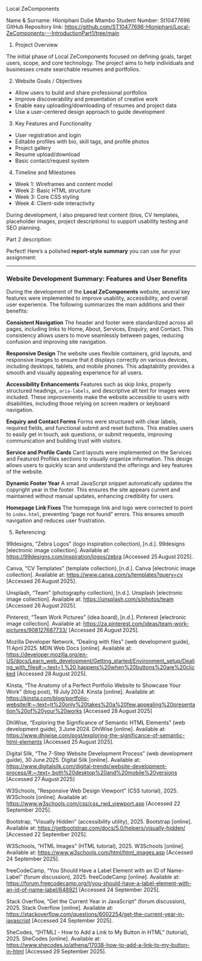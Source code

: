 Local ZeComponents 

Name & Surname: Hloniphani Dube Mlambo
Student Number: St10477696
GitHub Repository link: https://github.com/ST10477696-Hloniphani/Local-ZeComponents---IntroductionPart1/tree/main

1. Project Overview

The initial phase of Local ZeComponents focused on defining goals, target users, scope, and core technology. The project aims to help individuals and businesses create searchable resumes and portfolios.

2. Website Goals / Objectives

- Allow users to build and share professional portfolios
- Improve discoverability and presentation of creative work
- Enable easy uploading/downloading of resumes and project data
- Use a user-centered design approach to guide development

3. Key Features and Functionality

- User registration and login
- Editable profiles with bio, skill tags, and profile photos
- Project gallery
- Resume upload/download
- Basic contact/request system

4. Timeline and Milestones

- Week 1: Wireframes and content model
- Week 2: Basic HTML structure
- Week 3: Core CSS styling
- Week 4: Client-side interactivity

During development, I also prepared test content (bios, CV templates, placeholder images, project descriptions) to support usability testing and SEO planning.

Part 2 description:

Perfect! Here’s a polished **report-style summary** you can use for your assignment:

---

### Website Development Summary: Features and User Benefits

During the development of the **Local ZeComponents** website, several key features were implemented to improve usability, 
accessibility, and overall user experience. The following summarizes the main additions and their benefits:

 **Consistent Navigation**
   The header and footer were standardized across all pages, including links to Home, About, Services, Enquiry, and Contact. 
   This consistency allows users to move seamlessly between pages, reducing confusion and improving site navigation.

**Responsive Design**
   The website uses flexible containers, grid layouts, and responsive images to ensure that it displays correctly on various devices, 
   including desktops, tablets, and mobile phones. This adaptability provides a smooth and visually appealing experience for all users.

**Accessibility Enhancements**
   Features such as skip links, properly structured headings, `aria-labels`, and descriptive alt text for images were included. 
   These improvements make the website accessible to users with disabilities, including those relying on screen readers or keyboard navigation.

**Enquiry and Contact Forms**
   Forms were structured with clear labels, required fields, and functional submit and reset buttons. 
   This enables users to easily get in touch, ask questions, or submit requests, improving communication and building trust with visitors.

**Service and Profile Cards**
   Card layouts were implemented on the Services and Featured Profiles sections to visually organize information. 
   This design allows users to quickly scan and understand the offerings and key features of the website.

**Dynamic Footer Year**
   A small JavaScript snippet automatically updates the copyright year in the footer. This ensures the site appears 
   current and maintained without manual updates, enhancing credibility for users.

**Homepage Link Fixes**
   The homepage link and logo were corrected to point to `index.html`, preventing “page not found” errors. 
   This ensures smooth navigation and reduces user frustration.

5. Referencing:

99designs, “Zebra Logos” (logo inspiration collection), [n.d.]. 99designs [electronic image collection]. Available at: https://99designs.com/inspiration/logos/zebra
[Accessed 25 August 2025].

Canva, “CV Templates” (template collection), [n.d.]. Canva [electronic image collection]. Available at: https://www.canva.com/s/templates?query=cv
[Accessed 26 August 2025].

Unsplash, “Team” (photography collection), [n.d.]. Unsplash [electronic image collection]. Available at: https://unsplash.com/s/photos/team
[Accessed 26 August 2025].

 Pinterest, “Team Work Pictures” (idea board), [n.d.]. Pinterest [electronic image collection]. Available at: https://za.pinterest.com/ideas/team-work-pictures/908127687733/
[Accessed 26 August 2025].

Mozilla Developer Network, “Dealing with files” (web development guide), 11 April 2025. MDN Web Docs [online]. Available at: https://developer.mozilla.org/en-US/docs/Learn_web_development/Getting_started/Environment_setup/Dealing_with_files#:~:text=1.%20,happens%20when%20buttons%20are%20clicked 
[Accessed 28 August 2025].

Kinsta, “The Anatomy of a Perfect Portfolio Website to Showcase Your Work” (blog post), 19 July 2024. Kinsta [online]. Available at: https://kinsta.com/blog/portfolio-website/#:~:text=It%20only%20takes%20a%20few,appealing%20presentation%20of%20your%20works 
[Accessed 28 August 2025] 

DhiWise, “Exploring the Significance of Semantic HTML Elements” (web development guide), 3 June 2024. DhiWise [online]. Available at: https://www.dhiwise.com/post/exploring-the-significance-of-semantic-html-elements 
[Accessed 25 August 2025].

Digital Silk, “The 7-Step Website Development Process” (web development guide), 30 June 2025. Digital Silk [online]. Available at: https://www.digitalsilk.com/digital-trends/website-development-process/#:~:text=,both%20desktop%20and%20mobile%20versions 
[Accessed 27 August 2025] 

W3Schools, “Responsive Web Design Viewport” (CSS tutorial), 2025. W3Schools [online]. Available at: https://www.w3schools.com/css/css_rwd_viewport.asp
[Accessed 22 September 2025].

Bootstrap, “Visually Hidden” (accessibility utility), 2025. Bootstrap [online]. Available at: https://getbootstrap.com/docs/5.0/helpers/visually-hidden/
[Accessed 22 September 2025].

W3Schools, “HTML Images” (HTML tutorial), 2025. W3Schools [online]. Available at: https://www.w3schools.com/html/html_images.asp
[Accessed 24 September 2025].

freeCodeCamp, “You Should Have a Label Element with an ID of Name-Label” (forum discussion), 2025. freeCodeCamp [online]. Available at: https://forum.freecodecamp.org/t/you-should-have-a-label-element-with-an-id-of-name-label/648921
[Accessed 24 September 2025].

Stack Overflow, “Get the Current Year in JavaScript” (forum discussion), 2025. Stack Overflow [online]. Available at: https://stackoverflow.com/questions/6002254/get-the-current-year-in-javascript
[Accessed 24 September 2025].

SheCodes, “[HTML] - How to Add a Link to My Button in HTML” (tutorial), 2025. SheCodes [online]. Available at: https://www.shecodes.io/athena/17038-how-to-add-a-link-to-my-button-in-html
[Accessed 29 September 2025].

